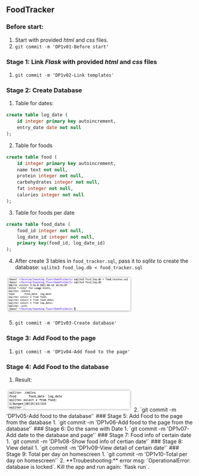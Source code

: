 ## FoodTracker
### Before start:
1. Start with provided *html* and *css* files.
2. `git commit -m 'DP1v01-Before start'`
### Stage 1: Link *Flask* with provided *html* and *css* files
1. `git commit -m 'DP1v02-Link templates'`
### Stage 2: Create Database
1. Table for dates:
```sql
create table log_date (
    id integer primary key autoincrement,
    entry_date date not null
);
```
2. Table for foods
```sql
create table food (
    id integer primary key autoincrement,
    name text not null,
    protein integer not null,
    carbohydrates integer not null,
    fat integer not null,
    calories integer not null
);
```
3. Table for foods per date
```sql
create table food_date (
    food_id integer not null,
    log_date_id integer not null,
    primary key(food_id, log_date_id)
);
```
4. After create 3 tables in `food_tracker.sql`, pass it to *sqlite* to create the database:
`
sqlite3 food_log.db < food_tracker.sql
`
<img src="./imgs/stage2.png" alt="img" style="zoom:33%;" />

5. `git commit -m 'DP1v03-Create database'`
### Stage 3: Add Food to the page
1. `git commit -m 'DP1v04-Add food to the page'`
### Stage 4: Add Food to the database
1. Result:
<img src="./imgs/stage4.png" alt="img" style="zoom:33%;" />
2. `git commit -m 'DP1v05-Add food to the database'`
### Stage 5: Add Food to the page from the database
1. `git commit -m 'DP1v06-Add food to the page from the database'`
### Stage 6: Do the same with Date
1. `git commit -m 'DP1v07-Add date to the database and page'`
### Stage 7: Food info of certain date
1. `git commit -m 'DP1v08-Show food info of certian date'`
### Stage 8: View detail
1. `git commit -m 'DP1v09-View detail of certain date'`
### Stage 9: Total per day on homescreen
1. `git commit -m 'DP1v10-Total per day on homescreen'`
2. **Troubeshooting:** error msg: `OperationalError: database is locked`. Kill the app and run again: `flask run`.
